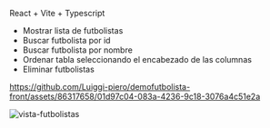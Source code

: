 React + Vite + Typescript

* Mostrar lista de futbolistas
* Buscar futbolista por id
* Buscar futbolista por nombre
* Ordenar tabla seleccionando el encabezado de las columnas
* Eliminar futbolistas

https://github.com/Luiggi-piero/demofutbolista-front/assets/86317658/01d97c04-083a-4236-9c18-3076a4c51e2a


![vista-futbolistas](https://github.com/Luiggi-piero/demofutbolista-front/assets/86317658/f88d18ef-2a41-4040-b51a-ebf1eb175bdb)
